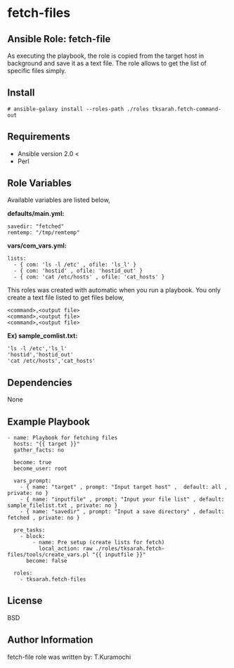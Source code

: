 fetch-files
=========

Ansible Role: fetch-file
------------

As executing the playbook, the role is copied from the target host in background and save it as a text file.
The role allows to get the list of specific files simply.

Install
------------

```
# ansible-galaxy install --roles-path ./roles tksarah.fetch-command-out
```


Requirements
------------

* Ansible version 2.0 <
* Perl

Role Variables
--------------

Available variables are listed below,

**defaults/main.yml:**
```
savedir: "fetched"
remtemp: "/tmp/remtemp"
```

**vars/com_vars.yml:**

```
lists:
  - { com: 'ls -l /etc' , ofile: 'ls_l' }
  - { com: 'hostid' , ofile: 'hostid_out' }
  - { com: 'cat /etc/hosts' , ofile: 'cat_hosts' }
```

This roles was created with automatic when you run a playbook.
You only create a text file listed to get files below,


```
<command>,<output file>
<command>,<output file>
<command>,<output file>
```

**Ex) sample_comlist.txt:**

```
'ls -l /etc','ls_l'
'hostid','hostid_out'
'cat /etc/hosts','cat_hosts'
```

Dependencies
------------

None

Example Playbook
----------------

```
- name: Playbook for fetching files
  hosts: "{{ target }}"
  gather_facts: no

  become: true
  become_user: root

  vars_prompt:
    - { name: "target" , prompt: "Input target host" ,  default: all , private: no }
    - { name: "inputfile" , prompt: "Input your file list" , default: sample_filelist.txt , private: no }
    - { name: "savedir" , prompt: "Input a save directory" , default: fetched , private: no }

  pre_tasks:
    - block:
        - name: Pre setup (create lists for fetch)
          local_action: raw ./roles/tksarah.fetch-files/tools/create_vars.pl "{{ inputfile }}"
      become: false

  roles:
    - tksarah.fetch-files

```

License
-------

BSD

Author Information
------------------

fetch-file role was written by: T.Kuramochi

